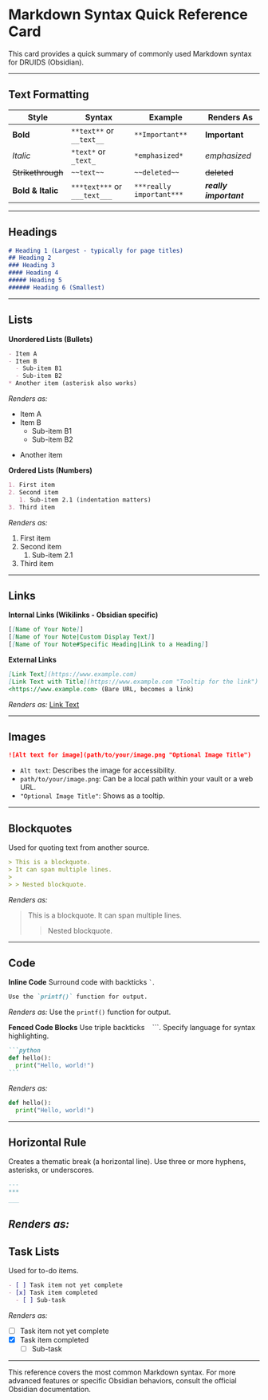 # Markdown Syntax Quick Reference Card

This card provides a quick summary of commonly used Markdown syntax for DRUIDS (Obsidian).

---

## Text Formatting

| Style         | Syntax                      | Example                      | Renders As                     |
|---------------|-----------------------------|------------------------------|--------------------------------|
| **Bold**      | `**text**` or `__text__`    | `**Important**`              | **Important**                  |
| *Italic*      | `*text*` or `_text_`        | `*emphasized*`               | *emphasized*                   |
| ~~Strikethrough~~ | `~~text~~`                  | `~~deleted~~`                | ~~deleted~~                    |
| **Bold & Italic** | `***text***` or `___text___` | `***really important***`     | ***really important***         |

---

## Headings

```markdown
# Heading 1 (Largest - typically for page titles)
## Heading 2
### Heading 3
#### Heading 4
##### Heading 5
###### Heading 6 (Smallest)
```

---

## Lists

**Unordered Lists (Bullets)**
```markdown
- Item A
- Item B
  - Sub-item B1
  - Sub-item B2
* Another item (asterisk also works)
```
*Renders as:*
- Item A
- Item B
  - Sub-item B1
  - Sub-item B2
* Another item

**Ordered Lists (Numbers)**
```markdown
1. First item
2. Second item
   1. Sub-item 2.1 (indentation matters)
3. Third item
```
*Renders as:*
1. First item
2. Second item
   1. Sub-item 2.1
3. Third item

---

## Links

**Internal Links (Wikilinks - Obsidian specific)**
```markdown
[[Name of Your Note]]
[[Name of Your Note|Custom Display Text]]
[[Name of Your Note#Specific Heading|Link to a Heading]]
```

**External Links**
```markdown
[Link Text](https://www.example.com)
[Link Text with Title](https://www.example.com "Tooltip for the link")
<https://www.example.com> (Bare URL, becomes a link)
```
*Renders as:*
[Link Text](https://www.example.com)

---

## Images

```markdown
![Alt text for image](path/to/your/image.png "Optional Image Title")
```
*   `Alt text`: Describes the image for accessibility.
*   `path/to/your/image.png`: Can be a local path within your vault or a web URL.
*   `"Optional Image Title"`: Shows as a tooltip.

---

## Blockquotes

Used for quoting text from another source.
```markdown
> This is a blockquote.
> It can span multiple lines.
>
> > Nested blockquote.
```
*Renders as:*
> This is a blockquote.
> It can span multiple lines.
>
> > Nested blockquote.

---

## Code

**Inline Code**
Surround code with backticks `` ` ``.
```markdown
Use the `printf()` function for output.
```
*Renders as:*
Use the `printf()` function for output.

**Fenced Code Blocks**
Use triple backticks ``` ``` ```. Specify language for syntax highlighting.
````markdown
```python
def hello():
  print("Hello, world!")
```
````
*Renders as:*
```python
def hello():
  print("Hello, world!")
```

---

## Horizontal Rule

Creates a thematic break (a horizontal line). Use three or more hyphens, asterisks, or underscores.
```markdown
---
***
___
```
*Renders as:*
---

## Task Lists

Used for to-do items.
```markdown
- [ ] Task item not yet complete
- [x] Task item completed
  - [ ] Sub-task
```
*Renders as:*
- [ ] Task item not yet complete
- [x] Task item completed
  - [ ] Sub-task

---

This reference covers the most common Markdown syntax. For more advanced features or specific Obsidian behaviors, consult the official Obsidian documentation.
